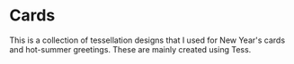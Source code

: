 # Cards
This is a collection of tessellation designs that I used for New Year's cards and hot-summer greetings. These are mainly created using Tess.
